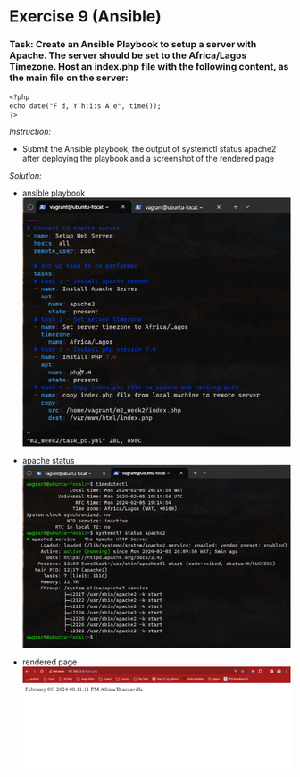 # Exercise 9 (Ansible)

### Task: Create an Ansible Playbook to setup a server with Apache. The server should be set to the Africa/Lagos Timezone. Host an index.php file with the following content, as the main file on the server:
```
<?php
echo date("F d, Y h:i:s A e", time());
?>
```

*Instruction:*
* Submit the Ansible playbook, the output of systemctl status apache2 after deploying the playbook and a screenshot of the rendered page

*Solution:*
* ansible playbook
![ansible-playbook sample](images/ansible_playbook.png)

* apache status
![apache2-status sample](images/apache2_status.png)

* rendered page
![rendered-page sample](images/rendered_page.png)
